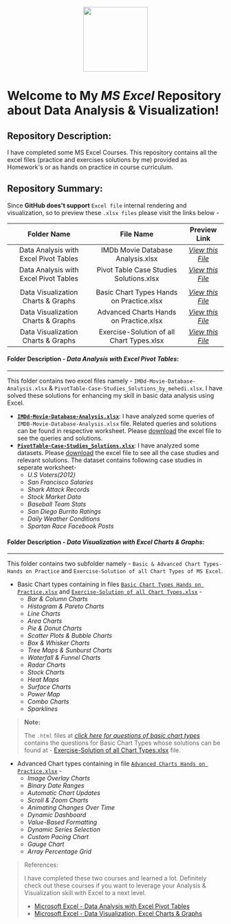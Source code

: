 <p align="center">
  <img height=150 src="https://raw.githubusercontent.com/ybg345/MS-Excel/master/Images/Excel_Logo.png">

</p>

# Welcome to My _MS Excel_ Repository about Data Analysis & Visualization!

## Repository Description: 
I have completed some MS Excel Courses. This repository contains all the excel files (practice and exercises solutions by me) provided as Homework's or as hands on practice in course curriculum.

## Repository Summary:
Since **GitHub does't support** `Excel file` internal rendering and visualization, so to preview these `.xlsx files` please visit the links below - 

| Folder Name   | File Name | Preview Link |
| :-------:   | :----:    | :----: |
| Data Analysis with Excel Pivot Tables | IMDb Movie Database Analysis.xlsx | [_View this File_](https://1drv.ms/x/s!ArcN1mlTAmmf1H0hwiztLoiJU2ak?e=j64424) |
| Data Analysis with Excel Pivot Tables | Pivot Table Case Studies Solutions.xlsx | [_View this File_](https://sheet.zoho.com/sheet/published.do?rid=f7owk2258fe1d02004af082420527383db8b5) |
|     |       |     |
| Data Visualization Charts & Graphs | Basic Chart Types Hands on Practice.xlsx | [_View this File_](https://1drv.ms/x/s!ArcN1mlTAmmf1Rjuj7A0LOhD3-B2?e=sYEo6u) | 
| Data Visualization Charts & Graphs | Advanced Charts Hands on Practice.xlsx | [_View this File_](https://1drv.ms/x/s!ArcN1mlTAmmf1RMQ-xbxxucuBG0i?e=DDILAO) | 
| Data Visualization Charts & Graphs | Exercise-Solution of all Chart Types.xlsx | [_View this File_](https://1drv.ms/x/s!ArcN1mlTAmmf1RYvIueX2F_aqE0S?e=gwTV1E) | 



#### Folder Description - _Data Analysis with Excel Pivot Tables_:
-----------------------------------------------------------------
  
This folder contains two excel files namely - `IMDd-Movie-Database-Analysis.xlsx` & `PivotTable-Case-Studies_Solutions_by_mehedi.xlsx`. I have solved these solutions for enhancing my skill in basic data analysis using Excel.

- [**`IMDd-Movie-Database-Analysis.xlsx`**](https://github.com/ybg345/MS-Excel/blob/master/Data%20Analysis%20with%20Excel%20Pivot%20Tables/IMDd-Movie-Database-Analysis.xlsx):  I have analyzed some queries of `IMDB-Movie-Database-Analysis.xlsx` file. Related queries and solutions can be found in respective worksheet. Please [download](https://github.com/ybg345/MS-Excel/blob/master/Data%20Analysis%20with%20Excel%20Pivot%20Tables/IMDd-Movie-Database-Analysis.xlsx) the excel file to see the queries and solutions. 
- [**`PivotTable-Case-Studies_Solutions.xlsx`**](https://github.com/ybg345/MS-Excel/blob/master/Data%20Analysis%20with%20Excel%20Pivot%20Tables/PivotTable-Case-Studies_Solutions_by_mehedi.xlsx): I have analyzed some datasets. Please [download](PivotTable-Case-Studies_Solutions.xlsx) the excel file to see all the case studies and relevant solutions. The dataset contains following case studies in seperate worksheet-
  - _U.S Voters(2012)_
  - _San Francisco Salaries_
  - _Shark Attack Records_
  - _Stock Market Data_
  - _Baseball Team Stats_
  - _San Diego Burrito Ratings_
  - _Daily Weather Conditions_
  - _Spartan Race Facebook Posts_






#### Folder Description - _Data Visualization with Excel Charts & Graphs_:
--------------------------------------------------------------------------
    
This folder contains two subfolder namely - `Basic & Advanced Chart Types-Hands on Practice` and `Exercise-Solution of all Chart Types of MS Excel`.

- Basic Chart types containing in files [`Basic Chart Types Hands on Practice.xlsx`](https://github.com/ybg345/MS-Excel/blob/master/Data%20Visualization%20Charts%20%26%20Graphs%20with%20MS%20Excel/Basic%20%26%20Advanced%20Chart%20Types-Hands%20on%20Practice/Basic%20Chart%20Types%20Hands%20on%20Practice.xlsx) and [`Exercise-Solution of all Chart Types.xlsx`](https://github.com/ybg345/MS-Excel/blob/master/Data%20Visualization%20Charts%20%26%20Graphs%20with%20MS%20Excel/Exercise-Solution%20of%20all%20Chart%20Types%20of%20MS%20Excel/Exercise-Solution%20of%20all%20Chart%20Types.xlsx) - 
  - _Bar & Column Charts_
  - _Histogram & Pareto Charts_
  - _Line Charts_
  - _Area Charts_
  - _Pie & Donut Charts_
  - _Scatter Plots & Bubble Charts_
  - _Box & Whisker Charts_
  - _Tree Maps & Sunburst Charts_
  - _Waterfall & Funnel Charts_
  - _Radar Charts_
  - _Stock Charts_
  - _Heat Maps_
  - _Surface Charts_
  - _Power Map_
  - _Combo Charts_
  - _Sparklines_

> **Note:**
> 
> The `.html` files at [_click here for questions of basic chart types_](https://github.com/ybg345/MS-Excel/tree/master/Data%20Visualization%20Charts%20%26%20Graphs%20with%20MS%20Excel/Exercise-Solution%20of%20all%20Chart%20Types%20of%20MS%20Excel) contains the questions for Basic Chart Types whose solutions can be found at - [Exercise-Solution of all Chart Types.xlsx](https://github.com/ybg345/MS-Excel/blob/master/Data%20Visualization%20Charts%20%26%20Graphs%20with%20MS%20Excel/Exercise-Solution%20of%20all%20Chart%20Types%20of%20MS%20Excel/Exercise-Solution%20of%20all%20Chart%20Types.xlsx) file. 


- Advanced Chart types containing in file [`Advanced Charts Hands on Practice.xlsx`](https://github.com/ybg345/MS-Excel/blob/master/Data%20Visualization%20Charts%20%26%20Graphs%20with%20MS%20Excel/Basic%20%26%20Advanced%20Chart%20Types-Hands%20on%20Practice/Advanced%20Charts%20Hands%20on%20Practice.xlsx) - 
  - _Image Overlay Charts_
  - _Binary Date Ranges_
  - _Automatic Chart Updates_
  - _Scroll & Zoom Charts_
  - _Animating Changes Over Time_
  - _Dynamic Dashboard_
  - _Value-Based Formatting_
  - _Dynamic Series Selection_
  - _Custom Pacing Chart_
  - _Gauge Chart_
  - _Array Percentage Grid_


> References:  
> 
> I have completed these two courses and learned a lot. Definitely check out these courses if you want to leverage your Analysis & Visualization skill with Excel to a next level. 
> - [Microsoft Excel - Data Analysis with Excel Pivot Tables](https://www.udemy.com/data-analysis-with-excel-pivot-tables/)  
> - [Microsoft Excel - Data Visualization, Excel Charts & Graphs](https://www.udemy.com/course/advanced-excel-charts-graphs/)  
> 

